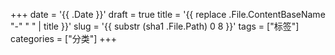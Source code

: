 +++
date = '{{ .Date }}'
draft = true
title = '{{ replace .File.ContentBaseName "-" " " | title }}'
slug = '{{ substr (sha1 .File.Path) 0 8 }}'
tags = ["标签"]
categories = ["分类"]
+++
